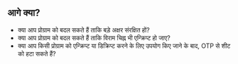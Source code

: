## आगे क्या?

- क्या आप प्रोग्राम को बदल सकते हैं ताकि बड़े अक्षर संरक्षित हों?
- क्या आप प्रोग्राम को बदल सकते हैं ताकि विराम चिह्न भी एन्क्रिप्ट हो जाए?
- क्या आप किसी प्रोग्राम को एन्क्रिप्ट या डिक्रिप्ट करने के लिए उपयोग किए जाने के बाद, OTP से शीट को हटा सकते हैं?

